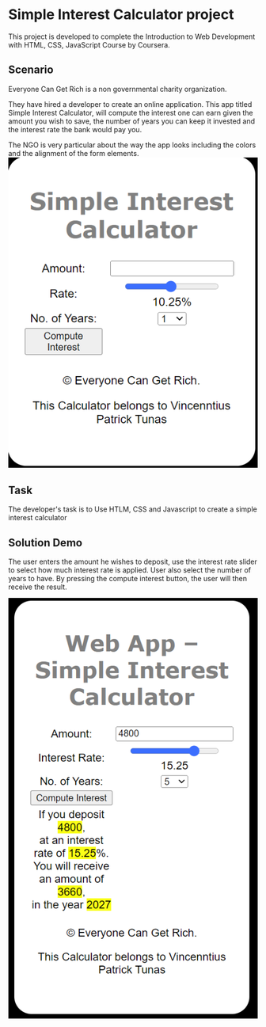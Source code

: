 # Simple Interest Calculator project

This project is developed to complete the Introduction to Web Development 
with HTML, CSS, JavaScript Course by Coursera.

## Scenario
Everyone Can Get Rich is a non governmental charity organization. 

They have hired a developer to create an online application. 
This app titled Simple Interest Calculator, will compute the interest one 
can earn given the amount you wish to save, the number of years you can keep 
it invested and the interest rate the bank would pay you.

The NGO is very particular about the way the app looks including the colors and the alignment of the form elements. 
![App Screenshot](https://github.com/vincentpatrick/SimpleInterestCalculator---webApp/blob/main/screenshot.png)

## Task
The developer's task is to Use HTLM, CSS and Javascript to create a simple interest calculator

## Solution Demo

The user enters the amount he wishes to deposit,
use the interest rate slider to select how much interest rate is applied.
User also select the number of years to have.
By pressing the compute interest button, the user will then receive the result.


![App Screenshot](https://github.com/vincentpatrick/SimpleInterestCalculator---webApp/blob/main/task_7.png)
